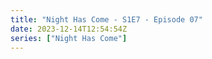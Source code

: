 ```yaml
---
title: "Night Has Come - S1E7 - Episode 07"
date: 2023-12-14T12:54:54Z
series: ["Night Has Come"]
---
```



<mux-player stream-type="on-demand"
  src="https://kp3d-my.sharepoint.com/personal/ryoo_kp3d_onmicrosoft_com/_layouts/15/download.aspx?share=EXL3uNxgdUVDitESNcXR-_IBYEBnUwrk7PScK0JgA-x4Rg" prefer-playback="mse" controls>
  </mux-player>
  
  
  <script src="https://cdn.jsdelivr.net/npm/@mux/mux-player"></script>
  
 <script type="application/ld+json">
 {
  "@context": "https://schema.org/",
  "@type": "VideoObject",
  "name": "Night Has Come - S1E7 - Episode 07",
  "contentUrl": "https://stream.mux.com/N02YUOaRgCOe4oIRk5PlFkT01bcZZPhf029fUPf01US8FPw.m3u8",
  "thumbnailUrl": "https://www.themoviedb.org/t/p/original/aGuBIB79vDDQKcsQUIF5fa5P07b.jpg?width=314&fit_mode=preserve&time=25",
  "uploadDate": "2023-12-14T12:54:54Z",
}

</script>